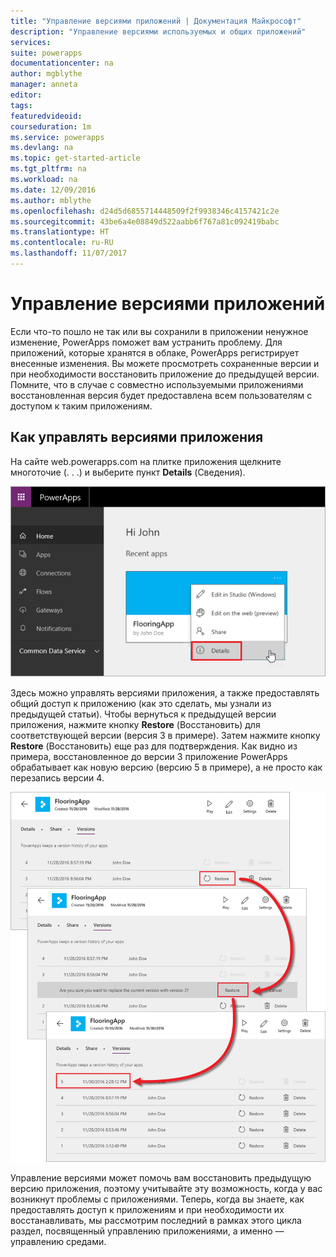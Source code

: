 ```yaml
---
title: "Управление версиями приложений | Документация Майкрософт"
description: "Управление версиями используемых и общих приложений"
services: 
suite: powerapps
documentationcenter: na
author: mgblythe
manager: anneta
editor: 
tags: 
featuredvideoid: 
courseduration: 1m
ms.service: powerapps
ms.devlang: na
ms.topic: get-started-article
ms.tgt_pltfrm: na
ms.workload: na
ms.date: 12/09/2016
ms.author: mblythe
ms.openlocfilehash: d24d5d6855714448509f2f9938346c4157421c2e
ms.sourcegitcommit: 43be6a4e08849d522aabb6f767a81c092419babc
ms.translationtype: HT
ms.contentlocale: ru-RU
ms.lasthandoff: 11/07/2017
---
```

# <a name="version-your-apps"></a>Управление версиями приложений
Если что-то пошло не так или вы сохранили в приложении ненужное изменение, PowerApps поможет вам устранить проблему. Для приложений, которые хранятся в облаке, PowerApps регистрирует внесенные изменения. Вы можете просмотреть сохраненные версии и при необходимости восстановить приложение до предыдущей версии. Помните, что в случае с совместно используемыми приложениями восстановленная версия будет предоставлена всем пользователям с доступом к таким приложениям.

## <a name="how-to-version-an-app"></a>Как управлять версиями приложения
На сайте web.powerapps.com на плитке приложения щелкните многоточие (. . .) и выберите пункт **Details** (Сведения).

![Выбор пункта "Сведения" для доступа к версии приложения](./media/learning-manage-version-apps/details.png)

Здесь можно управлять версиями приложения, а также предоставлять общий доступ к приложению (как это сделать, мы узнали из предыдущей статьи). Чтобы вернуться к предыдущей версии приложения, нажмите кнопку **Restore** (Восстановить) для соответствующей версии (версия 3 в примере). Затем нажмите кнопку **Restore** (Восстановить) еще раз для подтверждения. Как видно из примера, восстановленное до версии 3 приложение PowerApps обрабатывает как новую версию (версию 5 в примере), а не просто как перезапись версии 4.

![Возврат к предыдущей версии приложения](./media/learning-manage-version-apps/version.png)

Управление версиями может помочь вам восстановить предыдущую версию приложения, поэтому учитывайте эту возможность, когда у вас возникнут проблемы с приложениями. Теперь, когда вы знаете, как предоставлять доступ к приложениям и при необходимости их восстанавливать, мы рассмотрим последний в рамках этого цикла раздел, посвященный управлению приложениями, а именно — управлению средами.

